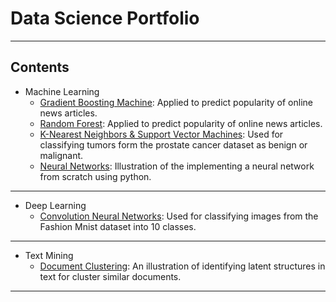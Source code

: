 # Data Science Portfolio

---

## Contents


* Machine Learning
	* [Gradient Boosting Machine](https://github.com/joshipras/data-science-portfolio/blob/master/machine-learning/gbm.ipynb): Applied to predict popularity of online news articles. 
	* [Random Forest](https://github.com/joshipras/data-science-portfolio/blob/master/machine-learning/random-forest.Rmd): Applied to predict popularity of online news articles. 
	* [K-Nearest Neighbors & Support Vector Machines](https://github.com/joshipras/data-science-portfolio/blob/master/machine-learning/knn-svm.Rmd): Used for classifying tumors form the prostate cancer dataset as benign or malignant.
	* [Neural Networks](https://github.com/joshipras/data-science-portfolio/blob/master/machine-learning/netural-networks.ipynb): Illustration of the implementing a neural network from scratch using python.

---	  

* Deep Learning
	* [Convolution Neural Networks](https://github.com/joshipras/data-science-portfolio/blob/master/deep-learning/cnn.ipynb): Used for classifying images from the Fashion Mnist dataset into 10 classes.

---

* Text Mining
	* [Document Clustering](https://github.com/joshipras/data-science-portfolio/blob/master/text-mining/document-clustering.ipynb): An illustration of identifying latent structures in text for cluster similar documents.

---
